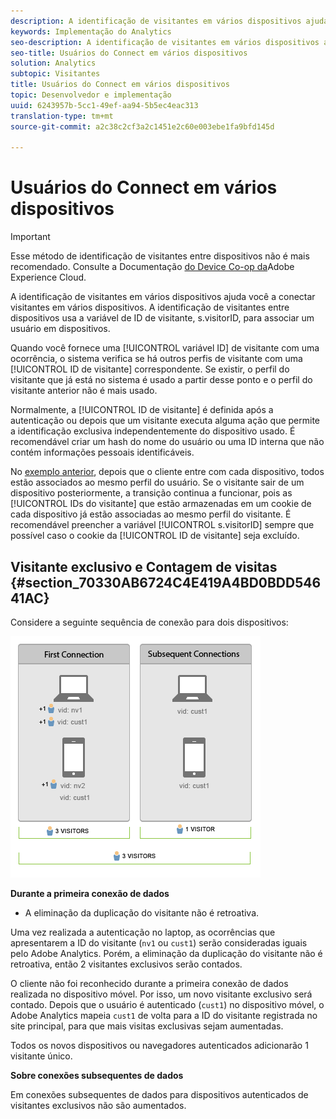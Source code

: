 ```yaml
---
description: A identificação de visitantes em vários dispositivos ajuda você a conectar visitantes em vários dispositivos. A identificação de visitantes entre dispositivos usa a variável de ID de visitante, s.visitorID, para associar um usuário em dispositivos.
keywords: Implementação do Analytics
seo-description: A identificação de visitantes em vários dispositivos ajuda você a conectar visitantes em vários dispositivos. A identificação de visitantes entre dispositivos usa a variável de ID de visitante, s.visitorID, para associar um usuário em dispositivos.
seo-title: Usuários do Connect em vários dispositivos
solution: Analytics
subtopic: Visitantes
title: Usuários do Connect em vários dispositivos
topic: Desenvolvedor e implementação
uuid: 6243957b-5cc1-49ef-aa94-5b5ec4eac313
translation-type: tm+mt
source-git-commit: a2c38c2cf3a2c1451e2c60e003ebe1fa9bfd145d

---
```



# Usuários do Connect em vários dispositivos

>[!IMPORTANT]
>
>Esse método de identificação de visitantes entre dispositivos não é mais recomendado. Consulte a Documentação [do Device Co-op da](https://marketing.adobe.com/resources/help/en_US/mcdc/)Adobe Experience Cloud.

A identificação de visitantes em vários dispositivos ajuda você a conectar visitantes em vários dispositivos. A identificação de visitantes entre dispositivos usa a variável de ID de visitante, s.visitorID, para associar um usuário em dispositivos.

Quando você fornece uma [!UICONTROL variável ID] de visitante com uma ocorrência, o sistema verifica se há outros perfis de visitante com uma [!UICONTROL ID de visitante] correspondente. Se existir, o perfil do visitante que já está no sistema é usado a partir desse ponto e o perfil do visitante anterior não é mais usado.

Normalmente, a [!UICONTROL ID de visitante] é definida após a autenticação ou depois que um visitante executa alguma ação que permite a identificação exclusiva independentemente do dispositivo usado. É recomendável criar um hash do nome do usuário ou uma ID interna que não contém informações pessoais identificáveis.

No [exemplo anterior](../../../implement/js-implementation/xdevice-visid/xdevice-connecting.md), depois que o cliente entre com cada dispositivo, todos estão associados ao mesmo perfil do usuário. Se o visitante sair de um dispositivo posteriormente, a transição continua a funcionar, pois as [!UICONTROL IDs do visitante] que estão armazenadas em um cookie de cada dispositivo já estão associadas ao mesmo perfil do visitante. É recomendável preencher a variável [!UICONTROL s.visitorID] sempre que possível caso o cookie da [!UICONTROL ID de visitante] seja excluído.

## Visitante exclusivo e Contagem de visitas {#section_70330AB6724C4E419A4BD0BDD54641AC}

Considere a seguinte sequência de conexão para dois dispositivos:

![](assets/xdevice-counts.png)

**Durante a primeira conexão de dados**

* A eliminação da duplicação do visitante não é retroativa.

Uma vez realizada a autenticação no laptop, as ocorrências que apresentarem a ID do visitante (`nv1` ou `cust1`) serão consideradas iguais pelo Adobe Analytics. Porém, a eliminação da duplicação do visitante não é retroativa, então 2 visitantes exclusivos serão contados.

O cliente não foi reconhecido durante a primeira conexão de dados realizada no dispositivo móvel. Por isso, um novo visitante exclusivo será contado. Depois que o usuário é autenticado (`cust1`) no dispositivo móvel, o Adobe Analytics mapeia `cust1` de volta para a ID do visitante registrada no site principal, para que mais visitas exclusivas sejam aumentadas.

Todos os novos dispositivos ou navegadores autenticados adicionarão 1 visitante único.

**Sobre conexões subsequentes de dados**

Em conexões subsequentes de dados para dispositivos autenticados de visitantes exclusivos não são aumentados.
